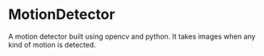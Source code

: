 # MotionDetector
A motion detector built using opencv and python. It takes images when any kind of motion is detected.
